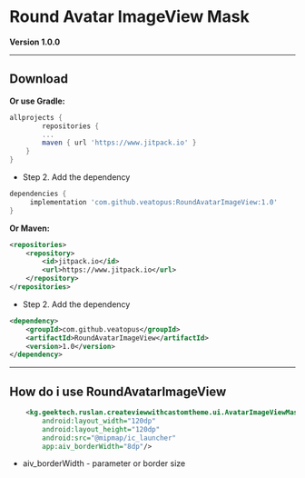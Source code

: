 # Round Avatar ImageView Mask

**Version 1.0.0**

---

## Download

**Or use Gradle:**
```gradle
allprojects {
        repositories {
		...
		maven { url 'https://www.jitpack.io' }
	}
}
```

- Step 2. Add the dependency

```gradle
dependencies {
	 implementation 'com.github.veatopus:RoundAvatarImageView:1.0'
}
```

**Or Maven:**
```xml
<repositories>
	<repository>
	    <id>jitpack.io</id>
	    <url>https://www.jitpack.io</url>
	</repository>
</repositories>
```

- Step 2. Add the dependency

```xml
<dependency>
    <groupId>com.github.veatopus</groupId>
    <artifactId>RoundAvatarImageView</artifactId>
    <version>1.0</version>
</dependency>
```

---

## How do i use RoundAvatarImageView
```xml
    <kg.geektech.ruslan.createviewwithcastomtheme.ui.AvatarImageViewMask
        android:layout_width="120dp"
        android:layout_height="120dp"
        android:src="@mipmap/ic_launcher"
        app:aiv_borderWidth="8dp"/>
```

- aiv_borderWidth - parameter or border size
